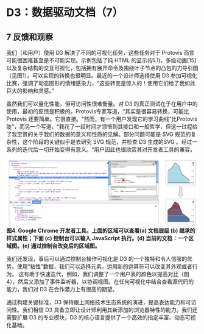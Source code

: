 # D3：数据驱动文档（7）

## 7 反馈和观察

我们（和用户）使用 D3 解决了不同的可视化任务，这些任务对于 Protovis 而言可能很困难甚至是不可能实现。示例包括了纯 HTML 的显示(§5.1)，多级动画[15]以及复杂结构的交互可视化，包括拥有展开命令及围绕叶子节点的凸包的力导引图（见图1）。可以实现的转换也很明显。最近的一个设计师选择使用 D3 参加可视化比赛，强调了动态图形的情绪感染力，“这些转变是惊人的！使用它们给了我如此巨大的影响和灵感。”
 
虽然我们可以量化性能，但可访问性很难衡量。对 D3 的真正测试在于在用户中的使用，最初的反馈是积极的。Protovis专家写道，“其实是很容易转换，可能比 Protovis 还要简单。它很直接。“然而，有一个用户发现它的学习曲线”比Protovis陡”，而另一个写道，“我花了一段时间才领悟到其接口和一般哲学，但这一过程给了我宝贵的关于我们的数据的意义和性质的见解。部分问题可能是 SVG 规范的复杂性，这个阶段的关键似乎是去研究 SVG 规范，并检查 D3 生成的SVG 。经过一系列的迭代后一切开始变得有意义。“用户因此也很欣赏其对开发者工具的兼容。

![](./imgs/img4.png)
**图4. Google Chrome 开发者工具。上面的区域可以查看(a) 文档层级 (b) 继承的样式属性；下面 (c) 控制台可以输入 JavaScript 执行。(d) 当前的文档：一个区域图。(e) 通过控制台改变后的区域图。**

我们还发现，事后可以通过控制台操作可视化是 D3 的一个独特和令人信服的优势。使用“粘性”数据，我们可以选择元素，运用新的运算符可以改变其外观或者行为。 这有助于快速迭代，例如，我们调整了一个用户表的颜色以提高对比（图4），然后又添加了事件监听器，以协调视图。在任何可视化中结合查看源代码的能力，我们对 D3 在合作潜力上有很高的期望。

通过构建关键标准，D3 保持跟上网络技术生态系统的演进，提高表达能力和可访问性。我们相信 D3 具备立即让设计师利用其新添加的浏览器特性的能力。我们还需要扩展 D3 的专业模块，D3 的核心语言提供了一个高效的指定丰富、动态可视化基础。

